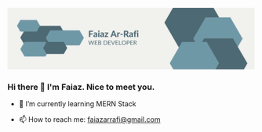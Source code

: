 
![](Neutral%20Modern%20Web%20Developer%20LinkedIn%20Banner.png)

### Hi there 👋 I'm Faiaz. Nice to meet you.


- 🌱 I’m currently learning MERN Stack

- 📫 How to reach me: faiazarrafi@gmail.com


